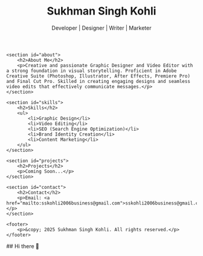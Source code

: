 <!DOCTYPE html>
<html lang="en">
<head>
    <meta charset="UTF-8">
    <meta name="viewport" content="width=device-width, initial-scale=1.0">
    <title>Sukhman Singh Kohli - Portfolio</title>
    <link rel="stylesheet" href="styles.css">
</head>
<body>
    <header>
        <h1>Sukhman Singh Kohli</h1>
        <p>Developer | Designer | Writer | Marketer</p>
    </header>
    
    <section id="about">
        <h2>About Me</h2>
        <p>Creative and passionate Graphic Designer and Video Editor with a strong foundation in visual storytelling. Proficient in Adobe Creative Suite (Photoshop, Illustrator, After Effects, Premiere Pro) and Final Cut Pro. Skilled in creating engaging designs and seamless video edits that effectively communicate messages.</p>
    </section>
    
    <section id="skills">
        <h2>Skills</h2>
        <ul>
            <li>Graphic Design</li>
            <li>Video Editing</li>
            <li>SEO (Search Engine Optimization)</li>
            <li>Brand Identity Creation</li>
            <li>Content Marketing</li>
        </ul>
    </section>
    
    <section id="projects">
        <h2>Projects</h2>
        <p>Coming Soon...</p>
    </section>
    
    <section id="contact">
        <h2>Contact</h2>
        <p>Email: <a href="mailto:sskohli2006business@gmail.com">sskohli2006business@gmail.com</a></p>
    </section>
    
    <footer>
        <p>&copy; 2025 Sukhman Singh Kohli. All rights reserved.</p>
    </footer>
</body>
</html>
## Hi there 👋

<!--
**sukhman-portfolio/sukhman-portfolio** is a ✨ _special_ ✨ repository because its `README.md` (this file) appears on your GitHub profile.

Here are some ideas to get you started:

- 🔭 I’m currently working on ...
- 🌱 I’m currently learning ...
- 👯 I’m looking to collaborate on ...
- 🤔 I’m looking for help with ...
- 💬 Ask me about ...
- 📫 How to reach me: ...
- 😄 Pronouns: ...
- ⚡ Fun fact: ...
-->
